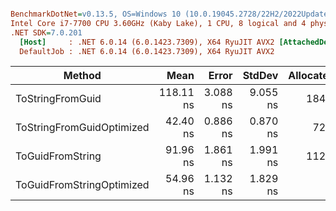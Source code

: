 ``` ini

BenchmarkDotNet=v0.13.5, OS=Windows 10 (10.0.19045.2728/22H2/2022Update)
Intel Core i7-7700 CPU 3.60GHz (Kaby Lake), 1 CPU, 8 logical and 4 physical cores
.NET SDK=7.0.201
  [Host]     : .NET 6.0.14 (6.0.1423.7309), X64 RyuJIT AVX2 [AttachedDebugger]
  DefaultJob : .NET 6.0.14 (6.0.1423.7309), X64 RyuJIT AVX2


```
|                    Method |      Mean |    Error |   StdDev | Allocated |
|-------------------------- |----------:|---------:|---------:|----------:|
|          ToStringFromGuid | 118.11 ns | 3.088 ns | 9.055 ns |     184 B |
| ToStringFromGuidOptimized |  42.40 ns | 0.886 ns | 0.870 ns |      72 B |
|          ToGuidFromString |  91.96 ns | 1.861 ns | 1.991 ns |     112 B |
| ToGuidFromStringOptimized |  54.96 ns | 1.132 ns | 1.829 ns |         - |
